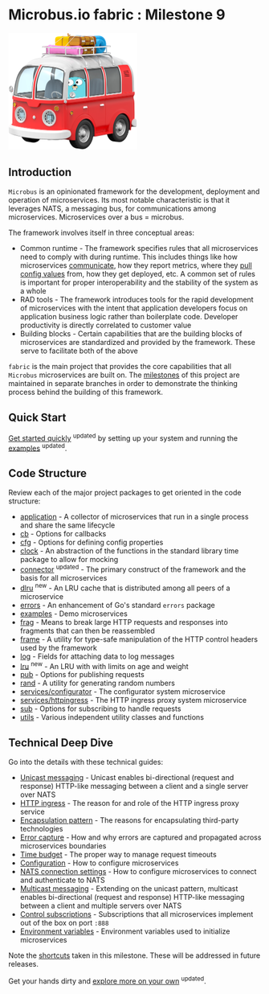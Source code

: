 # Microbus.io fabric : Milestone 9

<img src="docs\gopher-on-bus.png" width=256>

## Introduction

`Microbus` is an opinionated framework for the development, deployment and operation of microservices. Its most notable characteristic is that it leverages NATS, a messaging bus, for communications among microservices. Microservices over a bus = microbus.

The framework involves itself in three conceptual areas:

* Common runtime - The framework specifies rules that all microservices need to comply with during runtime. This includes things like how microservices [communicate](docs/tech/unicast.md), how they report metrics, where they [pull config values](docs/tech/configuration.md) from, how they get deployed, etc. A common set of rules is important for proper interoperability and the stability of the system as a whole
* RAD tools - The framework introduces tools for the rapid development of microservices with the intent that application developers focus on application business logic rather than boilerplate code. Developer productivity is directly correlated to customer value
* Building blocks - Certain capabilities that are the building blocks of microservices are standardized and provided by the framework. These serve to facilitate both of the above

`fabric` is the main project that provides the core capabilities that all `Microbus` microservices are built on. The [milestones](docs/milestones.md) of this project are maintained in separate branches in order to demonstrate the thinking process behind the building of this framework.

## Quick Start

[Get started quickly](docs/quick-start.md) <sup color="orange">updated</sup> by setting up your system and running the [examples](docs/structure/examples.md) <sup color="orange">updated</sup>.

## Code Structure

Review each of the major project packages to get oriented in the code structure:

* [application](docs/structure/application.md) - A collector of microservices that run in a single process and share the same lifecycle
* [cb](docs/structure/cb.md) - Options for callbacks
* [cfg](docs/structure/cb.md) - Options for defining config properties
* [clock](docs/structure/clock.md) - An abstraction of the functions in the standard library time package to allow for mocking
* [connector](docs/structure/connector.md) <sup color="orange">updated</sup> - The primary construct of the framework and the basis for all microservices
* [dlru](docs/structure/dlru.md) <sup color="orange">new</sup> - An LRU cache that is distributed among all peers of a microservice
* [errors](docs/structure/errors.md) - An enhancement of Go's standard `errors` package 
* [examples](docs/structure/examples.md) - Demo microservices 
* [frag](docs/structure/frag.md) - Means to break large HTTP requests and responses into fragments that can then be reassembled
* [frame](docs/structure/frame.md) - A utility for type-safe manipulation of the HTTP control headers used by the framework
* [log](docs/structure/log.md) - Fields for attaching data to log messages
* [lru](docs/structure/lru.md) <sup color="orange">new</sup> - An LRU with with limits on age and weight
* [pub](docs/structure/pub.md) - Options for publishing requests
* [rand](docs/structure/rand.md) - A utility for generating random numbers
* [services/configurator](docs/structure/services-configurator.md) - The configurator system microservice
* [services/httpingress](docs/structure/services-httpingress.md) - The HTTP ingress proxy system microservice
* [sub](docs/structure/sub.md) - Options for subscribing to handle requests
* [utils](docs/structure/utils.md) - Various independent utility classes and functions

## Technical Deep Dive

Go into the details with these technical guides:

* [Unicast messaging](docs/tech/unicast.md) - Unicast enables bi-directional (request and response) HTTP-like messaging between a client and a single server over NATS
* [HTTP ingress](docs/tech/httpingress.md) - The reason for and role of the HTTP ingress proxy service
* [Encapsulation pattern](docs/tech/encapsulation.md) - The reasons for encapsulating third-party technologies
* [Error capture](docs/tech/errorcapture.md) - How and why errors are captured and propagated across microservices boundaries
* [Time budget](docs/tech/timebudget.md) - The proper way to manage request timeouts
* [Configuration](docs/tech/configuration.md) - How to configure microservices
* [NATS connection settings](docs/tech/natsconnection.md) - How to configure microservices to connect and authenticate to NATS
* [Multicast messaging](docs/tech/multicast.md) - Extending on the unicast pattern, multicast enables bi-directional (request and response) HTTP-like messaging between a client and multiple servers over NATS
* [Control subscriptions](docs/tech/controlsubs.md) - Subscriptions that all microservices implement out of the box on port `:888`
* [Environment variables](docs/tech/envars.md) - Environment variables used to initialize microservices

Note the [shortcuts](docs/shortcuts.md) taken in this milestone. These will be addressed in future releases.

Get your hands dirty and [explore more on your own](docs/self-explore.md) <sup color="orange">updated</sup>.

